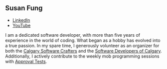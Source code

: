 ## Susan Fung

* [LinkedIn](https://www.linkedin.com/in/susan-fung/)
* [YouTube](https://www.youtube.com/@susanfung)

I am a dedicated software developer, with more than five years of experience in the world of coding. What began as a hobby has evolved into a true passion. In my spare time, I generously volunteer as an organizer for both the [Calgary Software Crafters](https://www.meetup.com/Calgary-Software-Crafters/) and the [Software Developers of Calgary](https://www.meetup.com/software-developers-of-calgary/). Additionally, I actively contribute to the weekly mob programming sessions with [Approval Tests](https://github.com/approvals/ApprovalTests.Python/blob/main/docs/Contribute.md).
